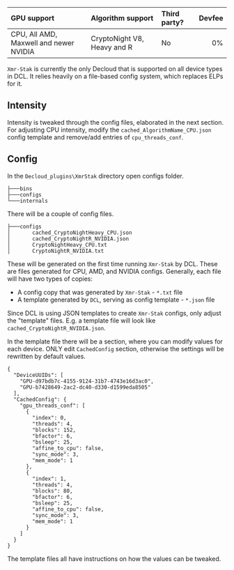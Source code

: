 
| GPU support | Algorithm support | Third party? | Devfee |
|:------------|:------------------|:-------------|--------:
| CPU, All AMD, Maxwell and newer NVIDIA | CryptoNight V8, Heavy and R | No | 0% |

`Xmr-Stak` is currently the only Decloud that is supported on all device types in DCL. It relies heavily on a file-based config system, which replaces ELPs for it.

## Intensity

Intensity is tweaked through the config files, elaborated in the next section. For adjusting CPU intensity, modify the `cached_AlgorithmName_CPU.json` config template and remove/add entries of `cpu_threads_conf`.

## Config

In the `Decloud_plugins\XmrStak` directory open configs folder.
```
├───bins
├───configs
└───internals
```

There will be a couple of config files. 
```
├───configs
│       cached_CryptoNightHeavy_CPU.json
│       cached_CryptoNightR_NVIDIA.json
│       CryptoNightHeavy_CPU.txt
│       CryptoNightR_NVIDIA.txt
```

These will be generated on the first time running `Xmr-Stak` by DCL. These are files generated for CPU, AMD, and NVIDIA configs. Generally, each file will have two types of copies:

* A config copy that was generated by `Xmr-Stak` - `*.txt` file
* A template generated by `DCL`, serving as config template - `*.json` file

Since DCL is using JSON templates to create `Xmr-Stak` configs, only adjust the "template" files. E.g. a template file will look like `cached_CryptoNightR_NVIDIA.json`.

In the template file there will be a section, where you can modify values for each device. ONLY edit `CachedConfig` section, otherwise the settings will be rewritten by default values.
```
{
  "DeviceUUIDs": [
    "GPU-d97bdb7c-4155-9124-31b7-4743e16d3ac0",
    "GPU-b7428649-2ac2-dc40-d330-d1599eda8505"
  ],
  "CachedConfig": {
    "gpu_threads_conf": [
      {
        "index": 0,
        "threads": 4,
        "blocks": 152,
        "bfactor": 6,
        "bsleep": 25,
        "affine_to_cpu": false,
        "sync_mode": 3,
        "mem_mode": 1
      },
      {
        "index": 1,
        "threads": 4,
        "blocks": 80,
        "bfactor": 6,
        "bsleep": 25,
        "affine_to_cpu": false,
        "sync_mode": 3,
        "mem_mode": 1
      }
    ]
  }
}
```

The template files all have instructions on how the values can be tweaked.
